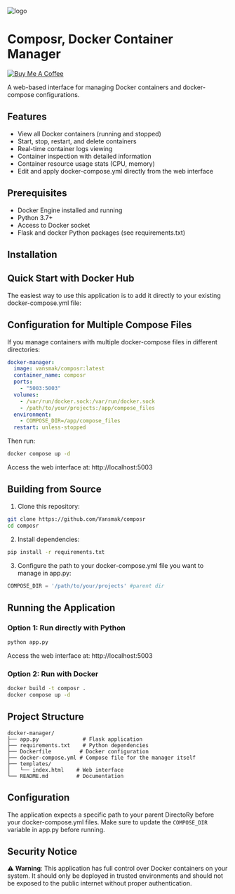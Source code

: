 ![logo](https://github.com/user-attachments/assets/1266525a-c298-4abb-b86a-b8afdd57bcdb)


# Composr, Docker Container Manager

[![Buy Me A Coffee](https://www.buymeacoffee.com/assets/img/custom_images/orange_img.png)](https://buymeacoffee.com/vansmak)

A web-based interface for managing Docker containers and docker-compose configurations.

## Features

- View all Docker containers (running and stopped)
- Start, stop, restart, and delete containers
- Real-time container logs viewing
- Container inspection with detailed information
- Container resource usage stats (CPU, memory)
- Edit and apply docker-compose.yml directly from the web interface

## Prerequisites

- Docker Engine installed and running
- Python 3.7+
- Access to Docker socket
- Flask and docker Python packages (see requirements.txt)

## Installation
## Quick Start with Docker Hub

The easiest way to use this application is to add it directly to your existing docker-compose.yml file:
## Configuration for Multiple Compose Files

If you manage containers with multiple docker-compose files in different directories:

```yaml
docker-manager:
  image: vansmak/composr:latest
  container_name: composr
  ports:
    - "5003:5003"
  volumes:
    - /var/run/docker.sock:/var/run/docker.sock
    - /path/to/your/projects:/app/compose_files
  environment:
    - COMPOSE_DIR=/app/compose_files
  restart: unless-stopped
```

Then run:
```bash
docker compose up -d
```

Access the web interface at: http://localhost:5003

## Building from Source

1. Clone this repository:
```bash
git clone https://github.com/Vansmak/composr
cd composr
```

2. Install dependencies:
```bash
pip install -r requirements.txt
```

3. Configure the path to your docker-compose.yml file you want to manage in app.py:
```python
COMPOSE_DIR = '/path/to/your/projects' #parent dir
```

## Running the Application

### Option 1: Run directly with Python
```bash
python app.py
```
Access the web interface at: http://localhost:5003

### Option 2: Run with Docker
```bash
docker build -t composr .
docker compose up -d
```

## Project Structure
```
docker-manager/
├── app.py              # Flask application
├── requirements.txt    # Python dependencies
├── Dockerfile         # Docker configuration
├── docker-compose.yml # Compose file for the manager itself
├── templates/
│   └── index.html    # Web interface
└── README.md         # Documentation
```

## Configuration

The application expects a specific path to your parent DirectoRy before your docker-compose.yml files. Make sure to update the `COMPOSE_DIR` variable in app.py before running.

## Security Notice

⚠️ **Warning**: This application has full control over Docker containers on your system. It should only be deployed in trusted environments and should not be exposed to the public internet without proper authentication.
